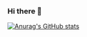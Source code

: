 ### Hi there 👋

[![Anurag's GitHub stats](https://github-readme-stats.vercel.app/api?username=ThomasBoyens)](https://github.com/anuraghazra/github-readme-stats)
